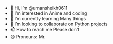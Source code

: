 - 👋 Hi, I’m @umansheikh0611
- 👀 I’m interested in Anime and coding
- 🌱 I’m currently learning Many things
- 💞️ I’m looking to collaborate on Python projects
- 📫 How to reach me Please don't
- 😄 Pronouns: Mr.

<!---
umansheikh0611/umansheikh0611 is a ✨ special ✨ repository because its `README.md` (this file) appears on your GitHub profile.
You can click the Preview link to take a look at your changes.
--->
